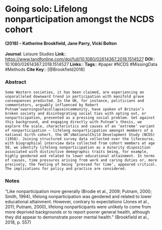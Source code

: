 # Going solo: Lifelong nonparticipation amongst the NCDS cohort
#### (2018) - Katherine Brookfield, Jane Parry, Vicki Bolton
**Journal**: Leisure Studies
**Link**:: https://www.tandfonline.com/doi/full/10.1080/02614367.2018.1514527
**DOI**:: 10.1080/02614367.2018.1514527
**Links**:: 
**Tags**:: #paper #NCDS #MissingData #Methods 
**Cite Key**:: [@Brookfield2018]

### Abstract

```
Some Western societies, it has been claimed, are experiencing an unparalleled downward trend in participation with manifold grave consequences predicted. In the UK, for instance, politicians and commentators, arguably influenced by Robert Putnam’swarningsofacollapseincommunity, have spoken of Britain’s broken society and disintegrating social ties with opting out, or nonparticipation, presented as a pressing social problem. Set against this background, and engaging directly with Putnam’s thesis, we explore the scale, characteristics and causes of an ‘extreme’ variant of nonparticipation – lifelong nonparticipation amongst members of a national birth cohort, the UK’sNationalChild Development Study (NCDS) (1958). Joining structured survey data collected over the lifecourse, with biographical interview data collected from cohort members at age 50, we identify lifelong nonparticipation as a minority disposition associated with distinctive demographic traits being, for example, highly gendered and related to lower educational attainment. In terms of causes, time pressures arising from work and caring duties or, more precisely, the feeling of being ‘pressed for time’, appeared critical. The implications for policy and practice are considered.
```

### Notes

“Like nonparticipation more generally (Brodie et al., 2009; Putnam, 2000; Smith, 1994), lifelong nonparticipation was gendered and related to lower educational attainment. However, contrary to expectations (Jones et al., 2011; Putnam, 2000), lifelong nonparticipants were unlikely to come from more deprived backgrounds or to report poorer general health, although they did appear to demonstrate poorer mental health.” (Brookfield et al., 2018, p. 557)